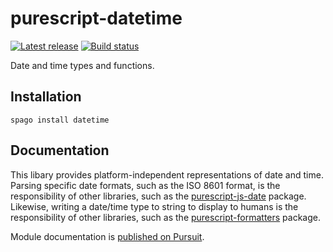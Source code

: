 # purescript-datetime

[![Latest release](http://img.shields.io/github/release/purescript/purescript-datetime.svg)](https://github.com/purescript/purescript-datetime/releases)
[![Build status](https://github.com/purescript/purescript-datetime/workflows/CI/badge.svg?branch=master)](https://github.com/purescript/purescript-datetime/actions?query=workflow%3ACI+branch%3Amaster)

Date and time types and functions.

## Installation

```
spago install datetime
```

## Documentation

This libary provides platform-independent representations of date and time. Parsing specific date formats, such as the ISO 8601 format, is the responsibility of other libraries, such as the [purescript-js-date](https://github.com/purescript-contrib/purescript-js-date) package. Likewise, writing a date/time type to string to display to humans is the responsibility of other libraries, such as the [purescript-formatters](https://github.com/slamdata/purescript-formatters) package.

Module documentation is [published on Pursuit](http://pursuit.purescript.org/packages/purescript-datetime).
